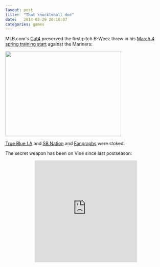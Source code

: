 ```yaml
---
layout: post
title:  "That knuckleball doe"
date:   2014-03-29 20:18:07
categories: games
---
```


MLB.com's [Cut4](http://wapc.mlb.com/cutfour/2014/03/04/68690860/brian-wilsons-first-pitch-of-the-year-was-a-knuckleball) preserved the first pitch B-Weez threw in his [March 4 spring training start](http://mlb.mlb.com/news/boxscore.jsp?gid=2014_03_04_seamlb_lanmlb_1) against the Mariners:

<img class="img-center" style="height:267px; width:362px;" src="{{ site.baseurl }}/post-assets/2014-03-29-that-knuckleball-doe/knuckle.gif">

[True Blue LA](http://www.truebluela.com/2014/3/4/5471288/brian-wilson-knuckleball-trayvon-robinson-dodgers-mariners/in/5236147) and [SB Nation](http://www.sbnation.com/lookit/2014/3/4/5471608/brian-wilson-throws-knuckleball-gif) and [Fangraphs](http://www.fangraphs.com/blogs/brian-wilson-has-thought-this-whole-thing-through/) were stoked.

The secret weapon has been on Vine since last postseason:

<div align="center"><iframe class="vine-embed" src="https://vine.co/v/hH9OMHl5DvZ/embed/simple" width="320" height="320" frameborder="0"></iframe><script async src="//platform.vine.co/static/scripts/embed.js" charset="utf-8"></script></div>
